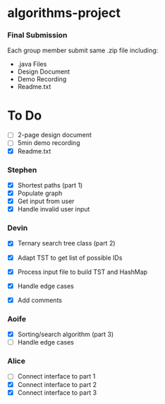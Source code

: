# algorithms-project
### Final Submission
Each group member submit same .zip file including:
- .java Files
- Design Document
- Demo Recording
- Readme.txt

# To Do

- [ ] 2-page design document
- [ ] 5min demo recording
- [x] Readme.txt

### Stephen
- [x] Shortest paths (part 1)
- [x] Populate graph
- [x] Get input from user
- [x] Handle invalid user input

### Devin

- [x] Ternary search tree class (part 2)
- [x] Adapt TST to get list of possible IDs
- [x] Process input file to build TST and HashMap
- [x] Handle edge cases
- [x] Add comments


### Aoife

- [x] Sorting/search algorithm (part 3)
- [ ] Handle edge cases

### Alice
- [ ] Connect interface to part 1
- [x] Connect interface to part 2
- [x] Connect interface to part 3
